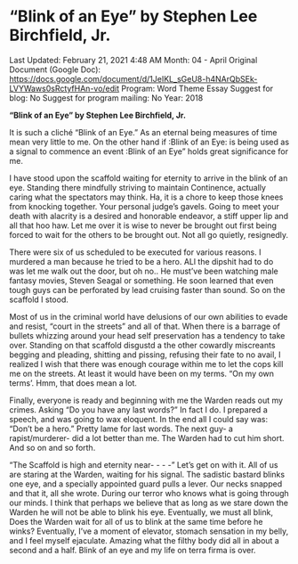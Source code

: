 # “Blink of an Eye” by Stephen Lee Birchfield, Jr.

Last Updated: February 21, 2021 4:48 AM
Month: 04 - April
Original Document (Google Doc): https://docs.google.com/document/d/1JeIKL_sGeU8-h4NArQbSEk-LVYWaws0sRctyfHAn-vo/edit
Program: Word Theme Essay
Suggest for blog: No
Suggest for program mailing: No
Year: 2018

**“Blink of an Eye” by Stephen Lee Birchfield, Jr.**

It is such a cliché “Blink of an Eye.” As an eternal being measures of time mean very little to me. On the other hand if :Blink of an Eye: is being used as a signal to commence an event :Blink of an Eye” holds great significance for me.

I have stood upon the scaffold waiting for eternity to arrive in the blink of an eye. Standing there mindfully striving to maintain Continence, actually caring what the spectators may think. Ha, it is a chore to keep those knees from knocking together. Your personal judge’s gavels. Going to meet your death with alacrity is a desired and honorable endeavor, a stiff upper lip and all that hoo haw. Let me over it is wise to never be brought out first being forced to wait for the others to be brought out. Not all go quietly, resignedly.

There were six of us scheduled to be executed for various reasons. I murdered a man because he tried to be a hero. ALl the dipshit had to do was let me walk out the door, but oh no.. He must’ve been watching male fantasy movies, Steven Seagal or something. He soon learned that even tough guys can be perforated by lead cruising faster than sound. So on the scaffold I stood.

Most of us in the criminal world have delusions of our own abilities to evade and resist, “court in the streets” and all of that. When there is a barrage of bullets whizzing around your head self preservation has a tendency to take over. Standing on that scaffold disgustd a the other cowardly miscreants begging and pleading, shitting and pissing, refusing their fate to no avail, I realized I wish that there was enough courage within me to let the cops kill me on the streets. At least it would have been on my terms. “On my own terms’. Hmm, that does mean a lot.

Finally, everyone is ready and beginning with me the Warden reads out my crimes. Asking “Do you have any last words?” In fact I do. I prepared a speech, and was going to wax eloquent. In the end all I could say was: “Don’t be a hero.” Pretty lame for last words. The next guy- a rapist/murderer- did a lot better than me. The Warden had to cut him short. And so on and so forth.

“The Scaffold is high and eternity near- - - -” Let’s get on with it. All of us are staring at the Warden, waiting for his signal. The sadistic bastard blinks one eye, and a specially appointed guard pulls a lever. Our necks snapped and that it, all she wrote. During our terror who knows what is going through our minds. I think that perhaps we believe that as long as we stare down the Warden he will not be able to blink his eye. Eventually, we must all blink, Does the Warden wait for all of us to blink at the same time before he winks? Eventually, I’ve a moment of elevator, stomach sensation in my belly, and I feel myself ejaculate. Amazing what the filthy body did all in about a second and a half. Blink of an eye and my life on terra firma is over.